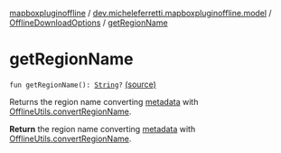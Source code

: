 [mapboxpluginoffline](../../index.md) / [dev.micheleferretti.mapboxpluginoffline.model](../index.md) / [OfflineDownloadOptions](index.md) / [getRegionName](./get-region-name.md)

# getRegionName

`fun getRegionName(): `[`String`](https://kotlinlang.org/api/latest/jvm/stdlib/kotlin/-string/index.html)`?` [(source)](https://github.com/xit0c/mapbox-plugin-offline/tree/master/mapboxpluginoffline/src/main/java/dev/micheleferretti/mapboxpluginoffline/model/OfflineDownloadOptions.kt#L67)

Returns the region name converting [metadata](metadata.md) with [OfflineUtils.convertRegionName](../../dev.micheleferretti.mapboxpluginoffline.utils/-offline-utils/convert-region-name.md).

**Return**
the region name converting [metadata](metadata.md) with [OfflineUtils.convertRegionName](../../dev.micheleferretti.mapboxpluginoffline.utils/-offline-utils/convert-region-name.md).

